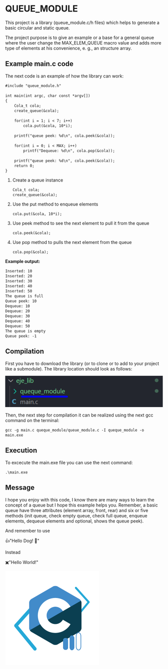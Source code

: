 # QUEUE_MODULE

This project is a library (queue_module.c/h files) which helps to generate a basic circular and static queue.

The project purpose is to give an example or a base for a general queue where the user change the MAX_ELEM_QUEUE
macro value and adds more type of elements at his convenience,
e. g., an structure array. 
 
## Example main.c code

The next code is an example of how the library can work:

```
#include "queue_module.h"

int main(int argc, char const *argv[])
{
    Cola_t cola;
    create_queue(&cola);

    for(int i = 1; i < 7; i++)
        cola.put(&cola, 10*i);
    
    printf("queue peek: %d\n", cola.peek(&cola));

    for(int i = 0; i < MAX; i++)
        printf("Dequeue: %d\n", cola.pop(&cola));

    printf("queue peek: %d\n", cola.peek(&cola));
    return 0;
}
```
1. Create a queue instance
   ```
   Cola_t cola;
   create_queue(&cola);
   ```
2. Use the put method to enqueue elements
   ```
   cola.put(&cola, 10*i);
   ```
3. Use peek method to see the next element to pull it from
   the queue
   ```
   cola.peek(&cola);
   ```
4. Use pop method to pulls the next element from the queue
   ```
   cola.pop(&cola);
   ```

**Example output:**
```
Inserted: 10
Inserted: 20
Inserted: 30
Inserted: 40
Inserted: 50
The queue is full
Queue peek: 10
Dequeue: 10
Dequeue: 20
Dequeue: 30
Dequeue: 40
Dequeue: 50
The queue is empty
Queue peek: -1
```

## Compilation
First you have to download the library (or to clone or to add to your project like a submodule). 
The library location should look as follows:

![example_lib_1](image.png)

Then, the next step for compilation it can be realized using the next gcc command on the terminal:

```
gcc -g main.c queque_module/queue_module.c -I queque_module -o main.exe
```

## Execution
To excecute the main.exe file you can use the next command:
```
.\main.exe
```

## Message
I hope you enjoy with this code, I know there are many ways to learn the concept of a queue but I hope this example helps you. Remember, a basic queue have three attributes (element array, front, rear) and six or five methods (init queue, check empty queue, check full queue, enqueue elements, 
dequeue elements and optional, shows the queue peek).

And remember to use

👍"Hello Dog! 🐶"

Instead 

✖️"Hello World!"

![alt text](cursoCIntermedio.png)
